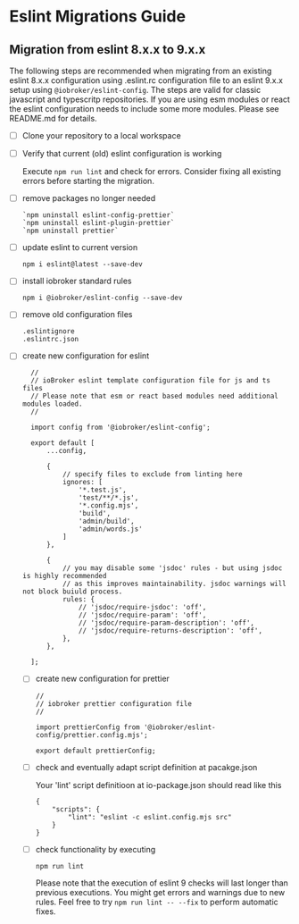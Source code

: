 # Eslint Migrations Guide

## Migration from eslint 8.x.x to 9.x.x

The following steps are recommended when migrating from an existing eslint 8.x.x configuration using .eslint.rc configuration file to an eslint 9.x.x setup using `@iobroker/eslint-config`.
The steps are valid for classic javascript and typescritp repositories. If you are using esm modules or react the eslint configuration needs to include some more modules. Please see README.md for details.

- [ ] Clone your repository to a local workspace
- [ ] Verify that current (old) eslint configuration is working

  Execute `npm run lint` and check for errors. Consider fixing all existing errors before starting the migration.
      
- [ ] remove packages no longer needed

      `npm uninstall eslint-config-prettier`
      `npm uninstall eslint-plugin-prettier`
      `npm uninstall prettier`

- [ ] update eslint to current version

      npm i eslint@latest --save-dev

- [ ] install iobroker standard rules

      npm i @iobroker/eslint-config --save-dev

- [ ] remove old configuration files

      .eslintignore
      .eslintrc.json

- [ ] create new configuration for eslint

        //  
        // ioBroker eslint template configuration file for js and ts files
        // Please note that esm or react based modules need additional modules loaded.
        //  
        
        import config from '@iobroker/eslint-config';
      
        export default [
            ...config,
        
            {
                // specify files to exclude from linting here
                ignores: [
                    '*.test.js', 
                    'test/**/*.js', 
                    '*.config.mjs', 
                    'build', 
                    'admin/build', 
                    'admin/words.js'
                ] 
            },
        
            {
                // you may disable some 'jsdoc' rules - but using jsdoc is highly recommended
                // as this improves maintainability. jsdoc warnings will not block buiuld process.
                rules: {
                    // 'jsdoc/require-jsdoc': 'off',
                    // 'jsdoc/require-param': 'off',
                    // 'jsdoc/require-param-description': 'off',
                    // 'jsdoc/require-returns-description': 'off',
                },
            },
            
        ];
  
  - [ ] create new configuration for prettier

        //  
        // iobroker prettier configuration file
        //  

        import prettierConfig from '@iobroker/eslint-config/prettier.config.mjs';
        
        export default prettierConfig;

  - [ ] check and eventually adapt script definition at pacakge.json
     
    Your 'lint' script definitioon at io-package.json should read like this

        {
            "scripts": {
                "lint": "eslint -c eslint.config.mjs src"
            }
        }

  - [ ] check functionality by executing
     
        npm run lint

    Please note that the execution of eslint 9 checks will last longer than previous executions. You might get errors and warnings due to new rules.
    Feel free to try `npm run lint -- --fix` to perform automatic fixes.


